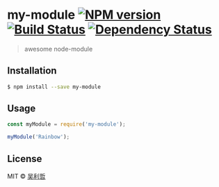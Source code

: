 # my-module [![NPM version][npm-image]][npm-url] [![Build Status][travis-image]][travis-url] [![Dependency Status][daviddm-image]][daviddm-url]
> awesome node-module

## Installation

```sh
$ npm install --save my-module
```

## Usage

```js
const myModule = require('my-module');

myModule('Rainbow');
```
## License

MIT © [吴利哲]()


[npm-image]: https://badge.fury.io/js/my-module.svg
[npm-url]: https://npmjs.org/package/my-module
[travis-image]: https://travis-ci.com/Sillyzhe/my-module.svg?branch=master
[travis-url]: https://travis-ci.com/Sillyzhe/my-module
[daviddm-image]: https://david-dm.org/Sillyzhe/my-module.svg?theme=shields.io
[daviddm-url]: https://david-dm.org/Sillyzhe/my-module
